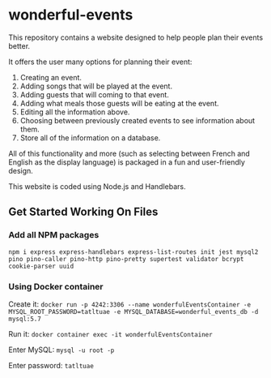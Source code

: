 # wonderful-events
This repository contains a website designed to help people plan their events better.

It offers the user many options for planning their event:

1. Creating an event.
2. Adding songs that will be played at the event.
3. Adding guests that will coming to that event.
4. Adding what meals those guests will be eating at the event.
5. Editing all the information above.
6. Choosing between previously created events to see information about them.
7. Store all of the information on a database.

All of this functionality and more (such as selecting between French and English as the display language) is packaged in a fun and user-friendly design.

This website is coded using Node.js and Handlebars.

## Get Started Working On Files
### Add all NPM packages
`npm i express express-handlebars express-list-routes init jest mysql2 pino pino-caller pino-http pino-pretty supertest validator bcrypt cookie-parser uuid`

### Using Docker container

Create it:
`docker run -p 4242:3306 --name wonderfulEventsContainer -e MYSQL_ROOT_PASSWORD=tatltuae -e MYSQL_DATABASE=wonderful_events_db -d mysql:5.7`

Run it:
`docker container exec -it wonderfulEventsContainer`

Enter MySQL:
`mysql -u root -p`

Enter password:
`tatltuae`

